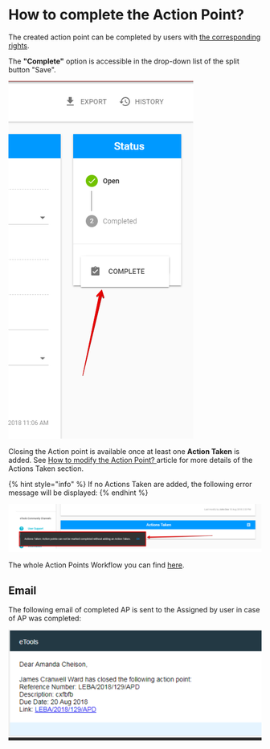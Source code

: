 # How to complete the Action Point?

The created action point can be completed by users with [the corresponding rights](../untitled/user-roles-and-permissions.md).

The **"Complete"** option is accessible in the drop-down list of the split button "Save".

![Complete option](../../.gitbook/assets/15%20%282%29.png)

Closing the Action point is available once at least one **Action Taken** is added. See [How to modify the Action Point? ](created-opened-action-point.md)article for more details of the Actions Taken section. 

{% hint style="info" %}
If no Actions Taken are added, the following error message will be displayed:
{% endhint %}

![](../../.gitbook/assets/35.png)

The whole Action Points Workflow you can find [here](../action-points-workflow.md).

## Email

The following email of completed AP is sent to the Assigned by user in case of AP was completed:

![Email of completed AP](../../.gitbook/assets/33.png)







